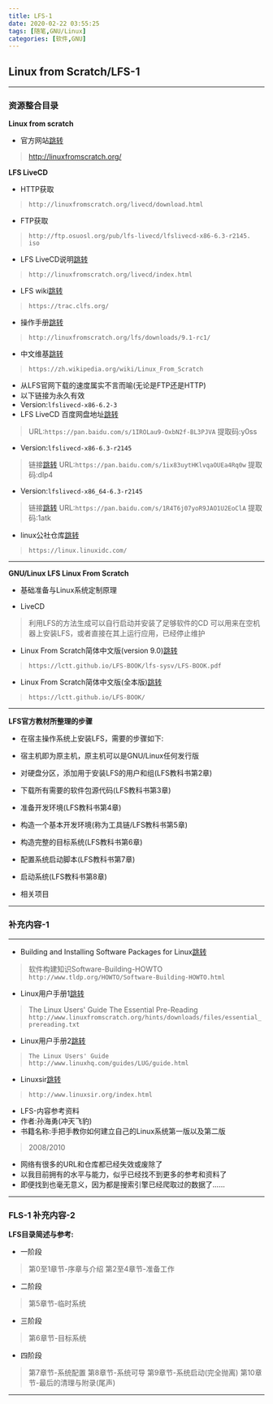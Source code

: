 ```yaml
---
title: LFS-1
date: 2020-02-22 03:55:25
tags: [随笔,GNU/Linux]
categories: [软件,GNU]
---
```


## Linux from Scratch/LFS-1

---

### 资源整合目录

**Linux from scratch**

* 官方网站[跳转](http://linuxfromscratch.org/)
> http://linuxfromscratch.org/

**LFS LiveCD**

* HTTP获取
> `http://linuxfromscratch.org/livecd/download.html`

* FTP获取
> `http://ftp.osuosl.org/pub/lfs-livecd/lfslivecd-x86-6.3-r2145. iso`

* LFS LiveCD说明[跳转](http://linuxfromscratch.org/livecd/index.html)
> `http://linuxfromscratch.org/livecd/index.html`

* LFS wiki[跳转](https://trac.clfs.org/)
> `https://trac.clfs.org/`

* 操作手册[跳转](http://linuxfromscratch.org/lfs/downloads/9.1-rc1/)
> `http://linuxfromscratch.org/lfs/downloads/9.1-rc1/`

* 中文维基[跳转](https://zh.wikipedia.org/wiki/Linux_From_Scratch)
> `https://zh.wikipedia.org/wiki/Linux_From_Scratch`

* 从LFS官网下载的速度属实不言而喻(无论是FTP还是HTTP)
* 以下链接为永久有效
* Version:`lfslivecd-x86-6.2-3`
* LFS LiveCD 百度网盘地址[跳转](https://pan.baidu.com/s/1IROLau9-OxbN2f-BL3PJVA)
> URL:`https://pan.baidu.com/s/1IROLau9-OxbN2f-BL3PJVA`
> 提取码:y0ss

* Version:`lfslivecd-x86-6.3-r2145`
> 链接[跳转](https://pan.baidu.com/s/1ix83uytHKlvqaOUEa4Rq0w)
> URL:`https://pan.baidu.com/s/1ix83uytHKlvqaOUEa4Rq0w`
> 提取码:dlp4 

* Version:`lfslivecd-x86_64-6.3-r2145`
> 链接[跳转](https://pan.baidu.com/s/1R4T6j07yoR9JAO1U2EoClA)
> URL:`https://pan.baidu.com/s/1R4T6j07yoR9JAO1U2EoClA`
> 提取码:1atk

* linux公社仓库[跳转](https://linux.linuxidc.com/)
> `https://linux.linuxidc.com/`

---

**GNU/Linux LFS Linux From Scratch**

* 基础准备与Linux系统定制原理

* LiveCD
> 利用LFS的方法生成可以自行启动并安装了足够软件的CD
> 可以用来在空机器上安装LFS，或者直接在其上运行应用，已经停止维护

* Linux From Scratch简体中文版(version 9.0)[跳转](https://lctt.github.io/LFS-BOOK/lfs-sysv/LFS-BOOK.pdf)
> `https://lctt.github.io/LFS-BOOK/lfs-sysv/LFS-BOOK.pdf`

* Linux From Scratch简体中文版(全本版)[跳转](https://lctt.github.io/LFS-BOOK/)
> `https://lctt.github.io/LFS-BOOK/`

---

**LFS官方教材所整理的步骤**

* 在宿主操作系统上安装LFS，需要的步骤如下:
* 宿主机即为原主机，原主机可以是GNU/Linux任何发行版

* 对硬盘分区，添加用于安装LFS的用户和组(LFS教科书第2章)
* 下载所有需要的软件包源代码(LFS教科书第3章)
* 准备开发环境(LFS教科书第4章)
* 构造一个基本开发环境(称为工具链/LFS教科书第5章)
* 构造完整的目标系统(LFS教科书第6章)
* 配置系统启动脚本(LFS教科书第7章)
* 启动系统(LFS教科书第8章)
* 相关项目

---

### 补充内容-1

---

* Building and Installing Software Packages for Linux[跳转](http://www.tldp.org/HOWTO/Software-Building-HOWTO.html)
> 软件构建知识Software-Building-HOWTO
> `http://www.tldp.org/HOWTO/Software-Building-HOWTO.html`

* Linux用户手册1[跳转](http://www.linuxfromscratch.org/hints/downloads/files/essential_prereading.txt)
> The Linux Users' Guide
> The Essential Pre-Reading
> `http://www.linuxfromscratch.org/hints/downloads/files/essential_prereading.txt`

* Linux用户手册2[跳转](http://www.linuxhq.com/guides/LUG/guide.html)
> `The Linux Users' Guide 
> http://www.linuxhq.com/guides/LUG/guide.html`

* Linuxsir[跳转](http://www.linuxsir.org/index.html)
> `http://www.linuxsir.org/index.html`

* LFS-内容参考资料
* 作者:孙海勇(冲天飞豹)
* 书籍名称:手把手教你如何建立自己的Linux系统第一版以及第二版
> 2008/2010

* 网络有很多的URL和仓库都已经失效或废除了
* 以我目前拥有的水平与能力，似乎已经找不到更多的参考和资料了
* 即便找到也毫无意义，因为都是搜索引擎已经爬取过的数据了......

---

### FLS-1 补充内容-2

**LFS目录简述与参考:**

* 一阶段
> 第0至1章节-序章与介绍
> 第2至4章节-准备工作
* 二阶段
> 第5章节-临时系统
* 三阶段
> 第6章节-目标系统
* 四阶段
> 第7章节-系统配置
> 第8章节-系统可导
> 第9章节-系统启动(完全抛离)
> 第10章节-最后的清理与附录(尾声)

---

